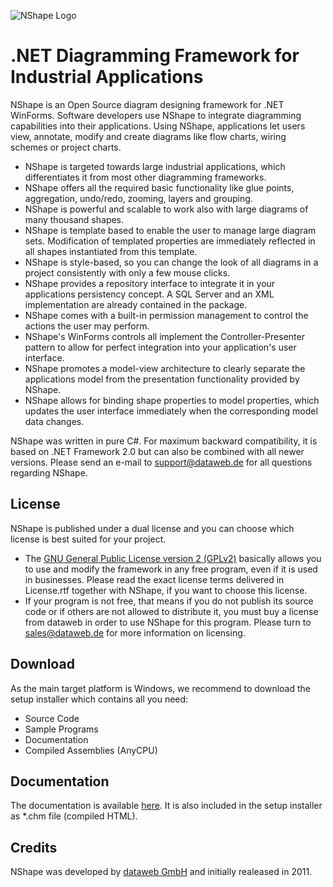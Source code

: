 ![NShape Logo](https://www.dataweb.de/logos/NShape2Logo_Big.png)
# .NET Diagramming Framework for Industrial Applications

NShape is an Open Source diagram designing framework for .NET WinForms. Software developers use NShape to integrate diagramming capabilities into their applications. Using NShape, applications let users view, annotate, modify and create diagrams like flow charts, wiring schemes or project charts.
* NShape is targeted towards large industrial applications, which differentiates it from most other diagramming frameworks.
* NShape offers all the required basic functionality like glue points, aggregation, undo/redo, zooming, layers and grouping.
* NShape is powerful and scalable to work also with large diagrams of many thousand shapes.
* NShape is template based to enable the user to manage large diagram sets. Modification of templated properties are immediately reflected in all shapes instantiated from this template.
* NShape is style-based, so you can change the look of all diagrams in a project consistently with only a few mouse clicks.
* NShape provides a repository interface to integrate it in your applications persistency concept. A SQL Server and an XML implementation are already contained in the package.
* NShape comes with a built-in permission management to control the actions the user may perform.
* NShape's WinForms controls all implement the Controller-Presenter pattern to allow for perfect integration into your application's user interface.
* NShape promotes a model-view architecture to clearly separate the applications model from the presentation functionality provided by NShape.
* NShape allows for binding shape properties to model properties, which updates the user interface immediately when the corresponding model data changes.

NShape was written in pure C#. For maximum backward compatibility, it is based on .NET Framework 2.0 but can also be combined with all newer versions.
Please send an e-mail to support@dataweb.de for all questions regarding NShape.

License
-------
NShape is published under a dual license and you can choose which license is best suited for your project.
* The [GNU General Public License version 2 (GPLv2)](http://www.gnu.org/licenses/old-licenses/gpl-2.0.en.html) basically allows you to use and modify the framework in any free program, even if it is used in businesses. 
Please read the exact license terms delivered in License.rtf together with NShape, if you want to choose this license.
* If your program is not free, that means if you do not publish its source code or if others are not allowed to distribute it, you must buy a license from dataweb in order to use NShape for this program. 
Please turn to sales@dataweb.de for more information on licensing.

Download
--------
As the main target platform is Windows, we recommend to download the setup installer which contains all you need:
* Source Code
* Sample Programs
* Documentation
* Compiled Assemblies (AnyCPU)

Documentation
-------------
The documentation is available [here](https://www.dataweb.de/en/support/documentation/nshape/index.html).
It is also included in the setup installer as *.chm file (compiled HTML).

Credits
-------
NShape was developed by [dataweb GmbH](https://www.dataweb.de) and initially realeased in 2011.
